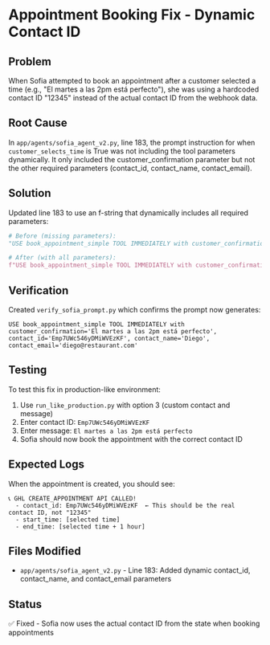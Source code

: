 # Appointment Booking Fix - Dynamic Contact ID

## Problem
When Sofia attempted to book an appointment after a customer selected a time (e.g., "El martes a las 2pm está perfecto"), she was using a hardcoded contact ID "12345" instead of the actual contact ID from the webhook data.

## Root Cause
In `app/agents/sofia_agent_v2.py`, line 183, the prompt instruction for when `customer_selects_time` is True was not including the tool parameters dynamically. It only included the customer_confirmation parameter but not the other required parameters (contact_id, contact_name, contact_email).

## Solution
Updated line 183 to use an f-string that dynamically includes all required parameters:

```python
# Before (missing parameters):
"USE book_appointment_simple TOOL IMMEDIATELY with customer_confirmation='" + current_message + "'" if customer_selects_time

# After (with all parameters):
f"USE book_appointment_simple TOOL IMMEDIATELY with customer_confirmation='{current_message}', contact_id='{state.get('contact_id', '')}', contact_name='{state.get('extracted_data', {}).get('name', '') or analysis['collected_data'].get('name', 'Cliente')}', contact_email='{state.get('extracted_data', {}).get('email', '') or analysis['collected_data'].get('email', '')}'" if customer_selects_time
```

## Verification
Created `verify_sofia_prompt.py` which confirms the prompt now generates:
```
USE book_appointment_simple TOOL IMMEDIATELY with customer_confirmation='El martes a las 2pm está perfecto', contact_id='Emp7UWc546yDMiWVEzKF', contact_name='Diego', contact_email='diego@restaurant.com'
```

## Testing
To test this fix in production-like environment:

1. Use `run_like_production.py` with option 3 (custom contact and message)
2. Enter contact ID: `Emp7UWc546yDMiWVEzKF`
3. Enter message: `El martes a las 2pm está perfecto`
4. Sofia should now book the appointment with the correct contact ID

## Expected Logs
When the appointment is created, you should see:
```
📞 GHL CREATE_APPOINTMENT API CALLED!
  - contact_id: Emp7UWc546yDMiWVEzKF  ← This should be the real contact ID, not "12345"
  - start_time: [selected time]
  - end_time: [selected time + 1 hour]
```

## Files Modified
- `app/agents/sofia_agent_v2.py` - Line 183: Added dynamic contact_id, contact_name, and contact_email parameters

## Status
✅ Fixed - Sofia now uses the actual contact ID from the state when booking appointments